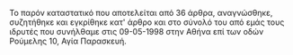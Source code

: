 Το παρόν καταστατικό που αποτελείται από 36 άρθρα, αναγνώσθηκε, συζητήθηκε και εγκρίθηκε κατ' άρθρο και στο σύνολό του από εμάς τους ιδρυτές που συνήλθαμε στις 09-05-1998 στην Αθήνα επί των οδών Ρούμελης 10, Αγία Παρασκευή.
